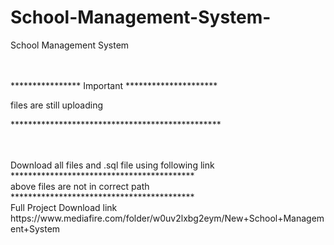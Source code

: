 # School-Management-System-
School Management System 

<br><br>
**************** Important *********************<br>

files are still uploading<br>

************************************************<br><br>




<br>
Download all files and .sql file using following link 
<br>
******************************************<br>
above files are not in correct path<br>
******************************************<br>
Full Project Download link<br>
https://www.mediafire.com/folder/w0uv2lxbg2eym/New+School+Management+System
<br>
